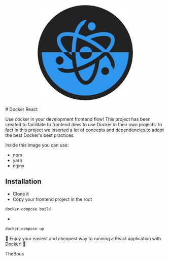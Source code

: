 <div align="center">
  <a href="https://github.com/TheBous/mysql-php-prestashop-docker">
    <img src="https://github.com/TheBous/DockerReact/blob/main/logo.svg" alt="logo" width="300"/>
  </a>
  <br>
  <br>
</div>
# Docker React

Use docker in your development frontend flow!
This project has been created to facilitate to frontend devs to use Docker in their own projects.
In fact in this project we inserted a lot of concepts and dependencies to adopt the best Docker's best practices.  

Inside this image you can use: 
- npm
- yarn
- nginx

## Installation

- Clone it
- Copy your frontend project in the root
```bash
docker-compose build
```
- 
```bash
docker-compose up
```

🎉 Enjoy your easiest and cheapest way to running a React application with Docker! 🎉

TheBous



